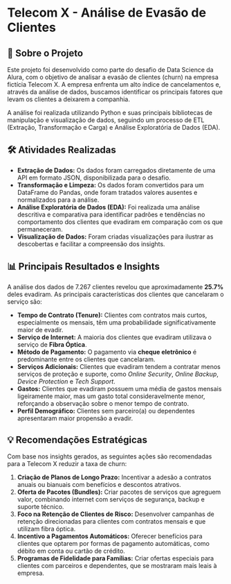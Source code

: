 # Telecom X - Análise de Evasão de Clientes

## 🚀 Sobre o Projeto

Este projeto foi desenvolvido como parte do desafio de Data Science da Alura, com o objetivo de analisar a evasão de clientes (churn) na empresa fictícia Telecom X. A empresa enfrenta um alto índice de cancelamentos e, através da análise de dados, buscamos identificar os principais fatores que levam os clientes a deixarem a companhia.

A análise foi realizada utilizando Python e suas principais bibliotecas de manipulação e visualização de dados, seguindo um processo de ETL (Extração, Transformação e Carga) e Análise Exploratória de Dados (EDA).

## 🛠️ Atividades Realizadas

-   **Extração de Dados:** Os dados foram carregados diretamente de uma API em formato JSON, disponibilizada para o desafio.
-   **Transformação e Limpeza:** Os dados foram convertidos para um DataFrame do Pandas, onde foram tratados valores ausentes e normalizados para a análise.
-   **Análise Exploratória de Dados (EDA):** Foi realizada uma análise descritiva e comparativa para identificar padrões e tendências no comportamento dos clientes que evadiram em comparação com os que permaneceram.
-   **Visualização de Dados:** Foram criadas visualizações para ilustrar as descobertas e facilitar a compreensão dos insights.

## 📊 Principais Resultados e Insights

A análise dos dados de 7.267 clientes revelou que aproximadamente **25.7%** deles evadiram. As principais características dos clientes que cancelaram o serviço são:

-   **Tempo de Contrato (Tenure):** Clientes com contratos mais curtos, especialmente os mensais, têm uma probabilidade significativamente maior de evadir.
-   **Serviço de Internet:** A maioria dos clientes que evadiram utilizava o serviço de **Fibra Óptica**.
-   **Método de Pagamento:** O pagamento via **cheque eletrônico** é predominante entre os clientes que cancelaram.
-   **Serviços Adicionais:** Clientes que evadiram tendem a contratar menos serviços de proteção e suporte, como *Online Security*, *Online Backup*, *Device Protection* e *Tech Support*.
-   **Gastos:** Clientes que evadiram possuem uma média de gastos mensais ligeiramente maior, mas um gasto total consideravelmente menor, reforçando a observação sobre o menor tempo de contrato.
-   **Perfil Demográfico:** Clientes sem parceiro(a) ou dependentes apresentaram maior propensão a evadir.

## 💡 Recomendações Estratégicas

Com base nos insights gerados, as seguintes ações são recomendadas para a Telecom X reduzir a taxa de churn:

1.  **Criação de Planos de Longo Prazo:** Incentivar a adesão a contratos anuais ou bianuais com benefícios e descontos atrativos.
2.  **Oferta de Pacotes (Bundles):** Criar pacotes de serviços que agreguem valor, combinando internet com serviços de segurança, backup e suporte técnico.
3.  **Foco na Retenção de Clientes de Risco:** Desenvolver campanhas de retenção direcionadas para clientes com contratos mensais e que utilizam fibra óptica.
4.  **Incentivo a Pagamentos Automáticos:** Oferecer benefícios para clientes que optarem por formas de pagamento automáticas, como débito em conta ou cartão de crédito.
5.  **Programas de Fidelidade para Famílias:** Criar ofertas especiais para clientes com parceiros e dependentes, que se mostraram mais leais à empresa.
